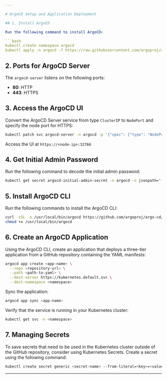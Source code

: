 ```yaml
---

# ArgoCD Setup and Application Deployment

## 1. Install ArgoCD

Run the following command to install ArgoCD:

```bash
kubectl create namespace argocd
kubectl apply -n argocd -f https://raw.githubusercontent.com/argoproj/argo-cd/stable/manifests/install.yaml
```

## 2. Ports for ArgoCD Server

The `argocd-server` listens on the following ports:
- **80**: HTTP
- **443**: HTTPS

## 3. Access the ArgoCD UI

Convert the ArgoCD Server service from type `ClusterIP` to `NodePort` and specify the node port for HTTPS:

```bash
kubectl patch svc argocd-server -n argocd -p '{"spec": {"type": "NodePort", "ports": [{"port": 443, "targetPort": 443, "nodePort": 32766}]}}}'
```

Access the UI at `https://<node-ip>:32766`

## 4. Get Initial Admin Password

Run the following command to decode the initial admin password:

```bash
kubectl get secret argocd-initial-admin-secret -n argocd -o jsonpath="{.data.password}" | base64 -d
```

## 5. Install ArgoCD CLI

Run the following commands to install the ArgoCD CLI:

```bash
curl -sSL -o /usr/local/bin/argocd https://github.com/argoproj/argo-cd/releases/download/v2.4.11/argocd-linux-amd64
chmod +x /usr/local/bin/argocd
```

## 6. Create an ArgoCD Application

Using the ArgoCD CLI, create an application that deploys a three-tier application from a GitHub repository containing the YAML manifests:

```bash
argocd app create <app-name> \
  --repo <repository-url> \
  --path <path-to-yaml> \
  --dest-server https://kubernetes.default.svc \
  --dest-namespace <namespace>
```

Sync the application:

```bash
argocd app sync <app-name>
```

Verify that the service is running in your Kubernetes cluster:

```bash
kubectl get svc -n <namespace>
```

## 7. Managing Secrets

To save secrets that need to be used in the Kubernetes cluster outside of the GitHub repository, consider using Kubernetes Secrets. Create a secret using the following command:

```bash
kubectl create secret generic <secret-name> --from-literal=<key>=<value> -n <namespace>
```

---
```


